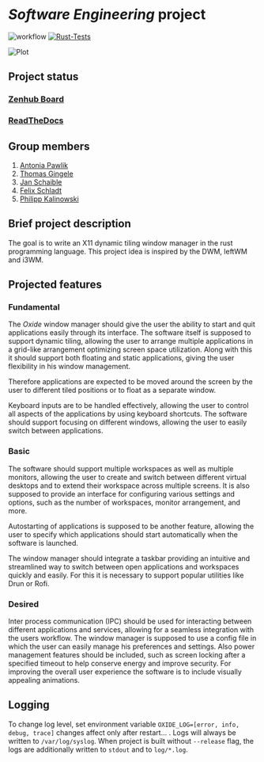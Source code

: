 # *Software Engineering* project


![workflow](https://github.com/DHBW-FN/OxideWM/actions/workflows/rust.yml/badge.svg)
[![Rust-Tests](https://github.com/DHBW-FN/OxideWM/actions/workflows/rust_test.yml/badge.svg)](https://github.com/DHBW-FN/OxideWM/actions/workflows/rust_test.yml)
<!--![release](/github/v/release/DHBW-FN/OxideWM?display_name=tag) -->

![Plot](docs/oxide-rice/img.png "Oxide")

## Project status

### [Zenhub Board](https://app.zenhub.com/workspaces/oxidewm-635665ffcecdb867786ebd04/board)
### [ReadTheDocs](https://oxide.readthedocs.io/en/latest/)

## Group members
1. [Antonia Pawlik](https://github.com/gungula)
2. [Thomas Gingele](https://github.com/B1TC0R3)
3. [Jan Schaible](https://github.com/janschaible)
4. [Felix Schladt](https://github.com/FelixSchladt)
5. [Philipp Kalinowski](https://github.com/Philipp6802)

## Brief project description

The goal is to write an X11 dynamic tiling window manager in the rust programming language.
This project idea is inspired by the DWM, leftWM and i3WM. 

## Projected features

### Fundamental

The *Oxide* window manager should give the user the ability to start and quit applications easily through its interface. The software itself is supposed to support dynamic tiling, allowing the user to arrange multiple applications in a grid-like arrangement optimizing screen space utilization. Along with this it should support both floating and static applications, giving the user flexibility in his window management.

Therefore applications are expected to be moved around the screen by the user to different tiled positions or to float as a separate window.

Keyboard inputs are to be handled effectively, allowing the user to control all aspects of the applications by using keyboard shortcuts. The software should support focusing on different windows, allowing the user to easily switch between applications.

### Basic

The software should support multiple workspaces as well as multiple monitors, allowing the user to create and switch between different virtual desktops and to extend their workspace across multiple screens. It is also supposed to provide an interface for configuring various settings and options, such as the number of workspaces, monitor arrangement, and more. 

Autostarting of applications is supposed to be another feature, allowing the user to specify which applications should start automatically when the software is launched. 

The window manager should integrate a taskbar providing an intuitive and streamlined way to switch between open applications and workspaces quickly and easily. For this it is necessary to support popular utilities like Drun or Rofi.

### Desired

Inter process communication (IPC) should be used for interacting between different applications and services, allowing for a seamless integration with the users workflow.
The window manager is supposed to use a config file in which the user can easily manage his preferences and settings. Also power management features should be included, such as screen locking after a specified timeout to help conserve energy and improve security. 
For improving the overall user experience the software is to include visually appealing animations.

## Logging

To change log level, set environment variable `OXIDE_LOG=[error, info, debug, trace]` changes affect only after restart... .
Logs will always be written to `/var/log/syslog`.
When project is built without `--release` flag, the logs are additionally written to `stdout` and to `log/*.log`.
